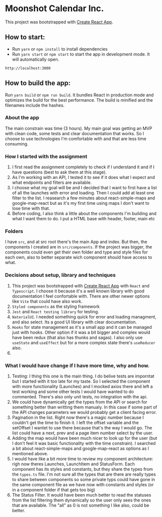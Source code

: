 # Moonshot Calendar Inc.

This project was bootstrapped with [Create React App](https://github.com/facebook/create-react-app).

## How to start:

- Run `yarn` or `npm install` to install dependencies
- Run `yarn start` or `npm start` to start the app in development mode. It will automatically open.
```
http://localhost:3000
```

## How to build the app:

Run `yarn build` or `npm run build`. It bundles React in production mode and optimizes the build for the best performance. The build is minified and the filenames include the hashes.

### About the app
The main constrain was time (3 hours). My main goal was getting an MVP with clean code, some tests and clear documentation that works. So I choose to use technologies I'm comfortable with and that are less time consuming.

### How I started with the assignment
1) I first read the assignment completely to check if I understand it and if I have questions (best to ask them at this stage). 
2) As I'm working with an API, I tested it to see if it does what I expect and what endpoints and filters are available. 
3) I choose what my goal will be and I decided that I want to first have a list of all the launches with error and loading. Then I could add at least one filter to the list. I reasearch a few minutes about react-simple-maps and google-map-react but as it's my first time using maps I don't want to lose time with that.
4) Before coding, I also think a little about the components I'm building and what I want them to do. I put a HTML base with header, footer, main etc

### Folders
I have `src`, and at src root there's the main App and index. But then, the components I created are in `src/components`. If the project was bigger, the components could even get their own folder and type and style files for each own, also to better separate wich component should have access to what.

### Decisions about setup, library and techniques
1) This project was bootstrapped with [Create React App](https://github.com/facebook/create-react-app) with `React` and `Typescript`. I choose it because it's a well known library with good documentation I feel confortable with.  There are other newer options like `Vite` that could have also work.
2) `Styled components` as the  styling framework
3) `Jest` and `React testing library` for testing.
4) `NaterialUI`. I needed something quick for error and loading managment, and also select. Its a good UI library with clear documentation.
5) `Hooks` for state management as it's a small app and it can be managed just with hooks. Other option if it was a bit bigger and complex would have been redux (that also has thunks and sagas). I also only use `useState` and `useEffect` but for a more complex state there's `useReducer` also.
6) 

### What I would have change if I have more time, why and how.
1) Testing: I thing this one is the main thing. I do belive tests are imporntat but I started with it too late for my taste. So I selected the component with more functionality (Launches) and I mocked axios there and left a test working and some other tests I would have wanted to do commented. There's also only unit tests, no integration with the api.
2) We could have dynamically get the types from the API or search for something better than writting them manualy. In this case if some part of the API changes parameters we would probably get a client facing error.
3) Pagination in the list. Right now there's a magic number because I couldn't get the time to finish it. I left the offset variable and the setOffset I wantet to use there because that's the way I would go. The list could have a next, prev and a page item number select by the user.
4) Adding the map would have been much nicer to look up for the user (but I don't feel it was basic functionality with the time constrain). I searched a bit about react-simple-maps and google-map-react as options as I mentioned above.
5) I would have like a bit more time to review my component architecture: righ now theres Launches, LaunchItem and StatusForm. Each component has its styles and constants, but they share the types from the `types.ts` file. I'm not sure all the types that are there are really types to share between components so some private typs could have gone in the same component file as we have now with constants and styles (or in a component folder if that gets too big)
6) The Status Filter. It would have been much better to read the statuses from the list filtering them dynamically so the user only sees the ones that are available. The "all" as 0 is not something I like also, could be better.